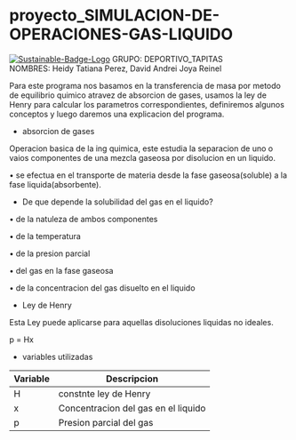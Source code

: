 # proyecto_SIMULACION-DE-OPERACIONES-GAS-LIQUIDO

<a href='https://postimg.cc/LnZBsNmk' target='_blank'><img src='https://i.postimg.cc/LnZBsNmk/Sustainable-Badge-Logo.png' border='0' alt='Sustainable-Badge-Logo'/></a>     GRUPO: DEPORTIVO_TAPITAS                            
NOMBRES: Heidy Tatiana Perez, David Andrei Joya Reinel


Para este programa nos basamos en la transferencia de masa por metodo de equilibrio quimico atravez de absorcion de gases, usamos la ley de Henry para calcular los parametros correspondientes, definiremos algunos conceptos y luego daremos una explicacion del programa.

* absorcion de gases

Operacion basica de la ing quimica, este estudia la separacion de uno o vaios componentes de una mezcla gaseosa por disolucion en un liquido.

• se efectua en el transporte de materia desde la fase gaseosa(soluble) a la fase liquida(absorbente).

* De que depende la solubilidad del gas en el liquido?

• de la natuleza de ambos componentes

• de la temperatura

• de la presion parcial

• del gas en la fase gaseosa

• de la concentracion del gas disuelto en el liquido

* Ley de Henry

Esta Ley puede aplicarse para aquellas disoluciones liquidas no ideales.

p = Hx  


* variables utilizadas

| Variable | Descripcion |
|---|---|
| H | constnte ley de Henry |
| x | Concentracion del gas en el liquido|
| p | Presion parcial del gas|

